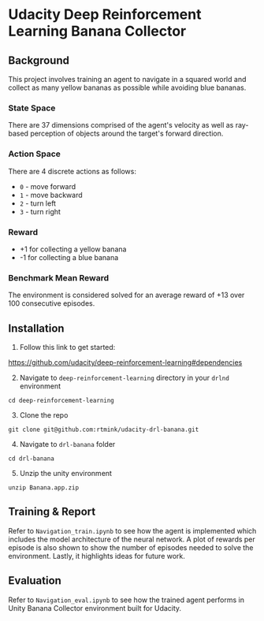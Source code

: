 # Udacity Deep Reinforcement Learning Banana Collector

## Background
This project involves training an agent to navigate in a squared world and collect as many yellow bananas as possible while avoiding blue bananas.

### State Space
There are 37 dimensions comprised of the agent's velocity as well as ray-based perception of objects around the target's forward direction.

### Action Space
There are 4 discrete actions as follows:
* ```0``` - move forward
* ```1``` - move backward
* ```2``` - turn left
* ```3``` - turn right

### Reward
* +1 for collecting a yellow banana
* -1 for collecting a blue banana

### Benchmark Mean Reward
The environment is considered solved for an average reward of +13 over 100 consecutive episodes.


## Installation
1. Follow this link to get started:

https://github.com/udacity/deep-reinforcement-learning#dependencies

2. Navigate to `deep-reinforcement-learning` directory in your `drlnd` environment
```
cd deep-reinforcement-learning
```

3. Clone the repo
```
git clone git@github.com:rtmink/udacity-drl-banana.git
```

4. Navigate to `drl-banana` folder
```
cd drl-banana
```

5. Unzip the unity environment
```
unzip Banana.app.zip
```

## Training & Report
Refer to `Navigation_train.ipynb` to see how the agent is implemented which includes the model architecture of the neural network. A plot of rewards per episode is also shown to show the number of episodes needed to solve the environment. Lastly, it highlights ideas for future work.

## Evaluation
Refer to `Navigation_eval.ipynb` to see how the trained agent performs in Unity Banana Collector environment built for Udacity.
